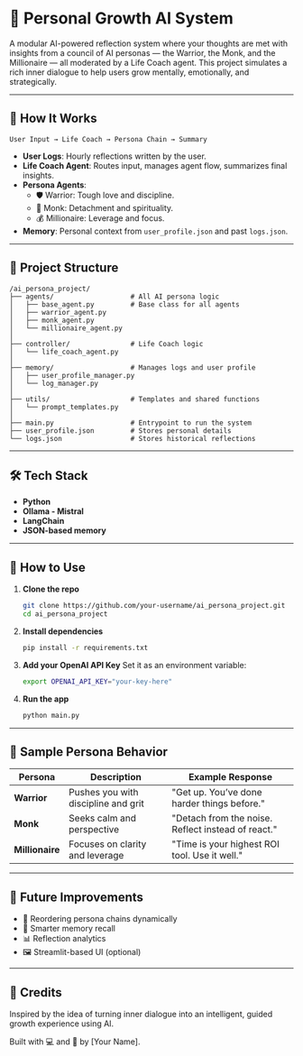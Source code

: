 # 🧠 Personal Growth AI System

A modular AI-powered reflection system where your thoughts are met with insights from a council of AI personas — the Warrior, the Monk, and the Millionaire — all moderated by a Life Coach agent. This project simulates a rich inner dialogue to help users grow mentally, emotionally, and strategically.

---

## 🚀 How It Works

```
User Input → Life Coach → Persona Chain → Summary
```

- **User Logs**: Hourly reflections written by the user.
- **Life Coach Agent**: Routes input, manages agent flow, summarizes final insights.
- **Persona Agents**:
  - 🛡️ Warrior: Tough love and discipline.
  - 🧘 Monk: Detachment and spirituality.
  - 💰 Millionaire: Leverage and focus.
- **Memory**: Personal context from `user_profile.json` and past `logs.json`.

---

## 📁 Project Structure

```
/ai_persona_project/
├── agents/                   # All AI persona logic
│   ├── base_agent.py         # Base class for all agents
│   ├── warrior_agent.py
│   ├── monk_agent.py
│   └── millionaire_agent.py
│
├── controller/               # Life Coach logic
│   └── life_coach_agent.py
│
├── memory/                   # Manages logs and user profile
│   ├── user_profile_manager.py
│   └── log_manager.py
│
├── utils/                    # Templates and shared functions
│   └── prompt_templates.py
│
├── main.py                   # Entrypoint to run the system
├── user_profile.json         # Stores personal details
└── logs.json                 # Stores historical reflections
```

---

## 🛠️ Tech Stack

- **Python**
- **Ollama - Mistral**
- **LangChain**
- **JSON-based memory**

---

## 🧭 How to Use

1. **Clone the repo**
   ```bash
   git clone https://github.com/your-username/ai_persona_project.git
   cd ai_persona_project
   ```

2. **Install dependencies**
   ```bash
   pip install -r requirements.txt
   ```

3. **Add your OpenAI API Key**
   Set it as an environment variable:
   ```bash
   export OPENAI_API_KEY="your-key-here"
   ```

4. **Run the app**
   ```bash
   python main.py
   ```

---

## 🧠 Sample Persona Behavior

| Persona     | Description                          | Example Response |
|-------------|--------------------------------------|------------------|
| **Warrior** | Pushes you with discipline and grit  | "Get up. You’ve done harder things before." |
| **Monk**    | Seeks calm and perspective           | "Detach from the noise. Reflect instead of react." |
| **Millionaire** | Focuses on clarity and leverage | "Time is your highest ROI tool. Use it well." |

---

## 📌 Future Improvements

- 🔄 Reordering persona chains dynamically
- 🧠 Smarter memory recall
- 📊 Reflection analytics
- 🖼️ Streamlit-based UI (optional)

---

## 🙏 Credits

Inspired by the idea of turning inner dialogue into an intelligent, guided growth experience using AI.

Built with 💻 and 🧘 by [Your Name].
